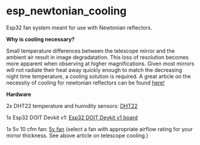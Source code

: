 # esp_newtonian_cooling
Esp32 fan system meant for use with Newtonian reflectors.

**Why is cooling necessary?**

Small temperature differences between the telescope mirror and the ambient air result in image degradatation. This loss of resolution becomes more apparent when observing at higher magnifications. Given most mirrors will not radiate their heat away quickly enough to  match the decreasing night time temperature, a cooling solution is required. A great article on the necessity of cooling for newtonian reflectors can be found [here!](https://www.fpi-protostar.com/bgreer/fanselect.htm)

**Hardware**

2x DHT22 temperature and humidity sensors: [DHT22](https://www.aliexpress.com/item/32901733917.html?spm=a2g0o.productlist.0.0.2852bd0cHSo2Kb&algo_pvid=980de48b-a609-4085-9dd3-a356819071b6&algo_expid=980de48b-a609-4085-9dd3-a356819071b6-0&btsid=0ab6f82215819887757151207e16a8&ws_ab_test=searchweb0_0,searchweb201602_,searchweb201603_tm)

1x Esp32 DOIT Devkit v1: [Esp32 DOIT Devkit v1 board](https://www.aliexpress.com/item/32799253567.html?spm=a2g0o.productlist.0.0.7a9d7508kSwOZm&algo_pvid=2f43cc4a-fbef-46d8-b716-5135b8f98bb4&algo_expid=2f43cc4a-fbef-46d8-b716-5135b8f98bb4-0&btsid=0ab50f4415819889697527557e9416&ws_ab_test=searchweb0_0,searchweb201602_,searchweb201603_)

1x 5v 10 cfm fan: [5v fan](https://www.mouser.com/Thermal-Management/Fans-Blowers/_/N-axg88) (select a fan with appropriate airflow rating for your mirror thickness. See above article on telescope cooling.)
